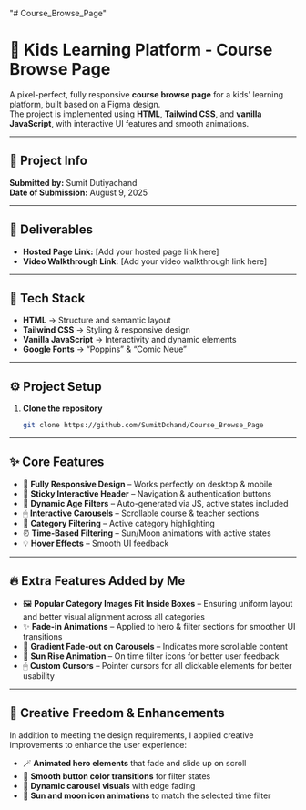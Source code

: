 "# Course_Browse_Page" 
# 🌟 Kids Learning Platform - Course Browse Page

A pixel-perfect, fully responsive **course browse page** for a kids' learning platform, built based on a Figma design.  
The project is implemented using **HTML**, **Tailwind CSS**, and **vanilla JavaScript**, with interactive UI features and smooth animations.

---

## 📅 Project Info
**Submitted by:** Sumit Dutiyachand  
**Date of Submission:** August 9, 2025  

---

## 🔗 Deliverables
- **Hosted Page Link:** [Add your hosted page link here]  
- **Video Walkthrough Link:** [Add your video walkthrough link here]  

---

## 🚀 Tech Stack
- **HTML** → Structure and semantic layout  
- **Tailwind CSS** → Styling & responsive design  
- **Vanilla JavaScript** → Interactivity and dynamic elements  
- **Google Fonts** → “Poppins” & “Comic Neue”  

---

## ⚙️ Project Setup

1. **Clone the repository**
   ```bash
   git clone https://github.com/SumitDchand/Course_Browse_Page
---
## ✨ Core Features

- 📱 **Fully Responsive Design** – Works perfectly on desktop & mobile  
- 📌 **Sticky Interactive Header** – Navigation & authentication buttons  
- 🎯 **Dynamic Age Filters** – Auto-generated via JS, active states included  
- 🖱 **Interactive Carousels** – Scrollable course & teacher sections  
- 📂 **Category Filtering** – Active category highlighting  
- ⏰ **Time-Based Filtering** – Sun/Moon animations with active states  
- 💡 **Hover Effects** – Smooth UI feedback  

---

## 🔥 Extra Features Added by Me

- 🖼 **Popular Category Images Fit Inside Boxes** – Ensuring uniform layout and better visual alignment across all categories  
- ✨ **Fade-in Animations** – Applied to hero & filter sections for smoother UI transitions  
- 🎨 **Gradient Fade-out on Carousels** – Indicates more scrollable content  
- 🌅 **Sun Rise Animation** – On time filter icons for better user feedback  
- 🖱 **Custom Cursors** – Pointer cursors for all clickable elements for better usability  

---

## 🎨 Creative Freedom & Enhancements

In addition to meeting the design requirements, I applied creative improvements to enhance the user experience:

- 🪄 **Animated hero elements** that fade and slide up on scroll  
- 🎯 **Smooth button color transitions** for filter states  
- 🌌 **Dynamic carousel visuals** with edge fading  
- 🌙 **Sun and moon icon animations** to match the selected time filter  
   
